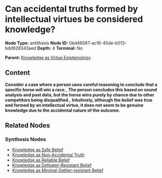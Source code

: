 # Can accidental truths formed by intellectual virtues be considered knowledge?

**Node Type:** antithesis
**Node ID:** 0bd48587-ac16-45de-b013-bdd928343aed
**Depth:** 4
**Terminal:** No

**Parent:** [Knowledge as Virtue Epistemology](knowledge-as-virtue-epistemology-synthesis-4654d46a-af86-473e-bacb-4a409905b5cf.md)

## Content

**Consider a case where a person uses careful reasoning to conclude that a specific horse will win a race.**, **The person concludes this based on sound analysis and past data, but the horse wins purely by chance due to other competitors being disqualified.**, **Intuitively, although the belief was true and formed by an intellectual virtue, it does not seem to be genuine knowledge due to the accidental nature of the outcome.**

## Related Nodes

### Synthesis Nodes

- [Knowledge as Safe Belief](knowledge-as-safe-belief-synthesis-5c5e6bd9-df39-4101-9190-7b5d3abe9153.md)
- [Knowledge as Non-Accidental Truth](knowledge-as-non-accidental-truth-synthesis-dbf23aa8-8edd-49b4-821e-54edc237455a.md)
- [Knowledge as Reliable Belief](knowledge-as-reliable-belief-synthesis-ca9e6409-9659-41d7-ade1-9c5111995c74.md)
- [Knowledge as Defeater-Resistant Belief](knowledge-as-defeater-resistant-belief-synthesis-b713ec83-81c4-44fc-8988-95babacd4b0a.md)
- [Knowledge as Minimal Gettier-resistant Belief](knowledge-as-minimal-gettier-resistant-belief-synthesis-a11e2561-c2c4-4173-bbe9-a958269e583b.md)
